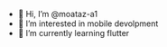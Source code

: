 - 👋 Hi, I’m @moataz-a1
- 👀 I’m interested in mobile devolpment
- 🌱 I’m currently learning flutter


<!---
moataz-a1/moataz-a1 is a ✨ special ✨ repository because its `README.md` (this file) appears on your GitHub profile.
You can click the Preview link to take a look at your changes.
--->
